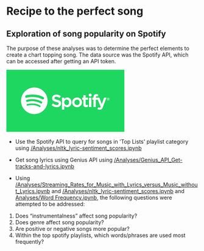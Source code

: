# Recipe to the perfect song

## Exploration of song popularity on Spotify

The purpose of these analyses was to determine the perfect elements to create a chart topping song. The data source was the Spotify API, which can be accessed after getting an API token.

![Spotify](Images/spotify.png)

* Use the Spotify API to query for songs in 'Top Lists' playlist category using [/Analyses/nltk_lyric-sentiment_scores.ipynb](https://github.com/cognitech-llc/spotify_music_analysis/blob/master/Analyses/nltk_lyric-sentiment_scores.ipynb)
* Get song lyrics using Genius API using [/Analyses/Genius_API_Get-tracks-and-lyrics.ipynb](https://github.com/cognitech-llc/spotify_music_analysis/blob/master/Analyses/Genius_API_Get-tracks-and-lyrics.ipynb)

* Using [/Analyses/Streaming_Rates_for_Music_with_Lyrics_versus_Music_without_Lyrics.ipynb](https://github.com/cognitech-llc/spotify_music_analysis/blob/master/Analyses/Genius_API_Get-tracks-and-lyrics.ipynb) and [/Analyses/nltk_lyric-sentiment_scores.ipynb](https://github.com/cognitech-llc/spotify_music_analysis/blob/master/Analyses/nltk_lyric-sentiment_scores.ipynb) and [Analyses/Word Frequency.ipynb](https://github.com/cognitech-llc/spotify_music_analysis/blob/master/Analyses/Word%20Frequency.ipynb), the following questions were attempted to be addressed:

1) Does “instrumentalness” affect song popularity?
2) Does genre affect song popularity?
3) Are positive or negative songs more popular?
4) Within the top spotify playlists, which words/phrases are used most frequently?